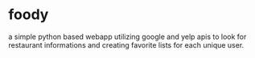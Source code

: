 # foody
a simple python based webapp utilizing google and yelp apis to look for restaurant informations and creating favorite lists for each unique user. 
